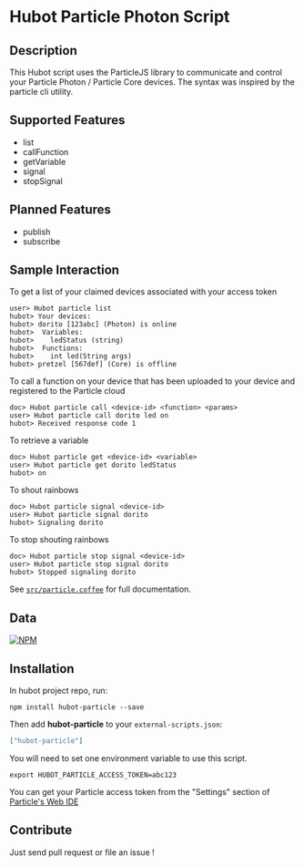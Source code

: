# Hubot Particle Photon Script

## Description

This Hubot script uses the ParticleJS library to communicate and control your Particle Photon / Particle Core devices.
The syntax was inspired by the particle cli utility.

## Supported Features
* list
* callFunction
* getVariable
* signal
* stopSignal

## Planned Features
* publish
* subscribe

## Sample Interaction

To get a list of your claimed devices associated with your access token
```
user> Hubot particle list
hubot> Your devices:
hubot> dorito [123abc] (Photon) is online
hubot>  Variables:
hubot>    ledStatus (string)
hubot>  Functions:
hubot>    int led(String args)
hubot> pretzel [567def] (Core) is offline
```

To call a function on your device that has been uploaded to your device and registered to the Particle cloud
```
doc> Hubot particle call <device-id> <function> <params>
user> Hubot particle call dorito led on
hubot> Received response code 1
```

To retrieve a variable
```
doc> Hubot particle get <device-id> <variable>
user> Hubot particle get dorito ledStatus
hubot> on
```

To shout rainbows
```
doc> Hubot particle signal <device-id>
user> Hubot particle signal dorito
hubot> Signaling dorito
```

To stop shouting rainbows
```
doc> Hubot particle stop signal <device-id>
user> Hubot particle stop signal dorito
hubot> Stopped signaling dorito
```

See [`src/particle.coffee`](src/particle.coffee) for full documentation.

## Data
[![NPM](https://nodei.co/npm/hubot-particle.png?downloads=true&stars=true)](https://nodei.co/npm/hubot-particle.png?downloads=true&stars=true)

## Installation

In hubot project repo, run:

```
npm install hubot-particle --save
```

Then add **hubot-particle** to your `external-scripts.json`:

```json
["hubot-particle"]
```
You will need to set one environment variable to use this script.

```
export HUBOT_PARTICLE_ACCESS_TOKEN=abc123
```
You can get your Particle access token from the "Settings" section of [Particle's Web IDE](https://build.particle.io/build/new)


## Contribute

Just send pull request or file an issue !

